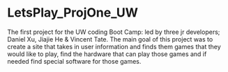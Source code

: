 # LetsPlay_ProjOne_UW
The first project for the UW coding Boot Camp: led by three jr developers; Daniel Xu, Jiajie He &amp; Vincent Tate. The main goal of this project was to create a site that takes in user information and finds them games that they would like to play, find the hardware that can play those games and if needed find special software for those games.
